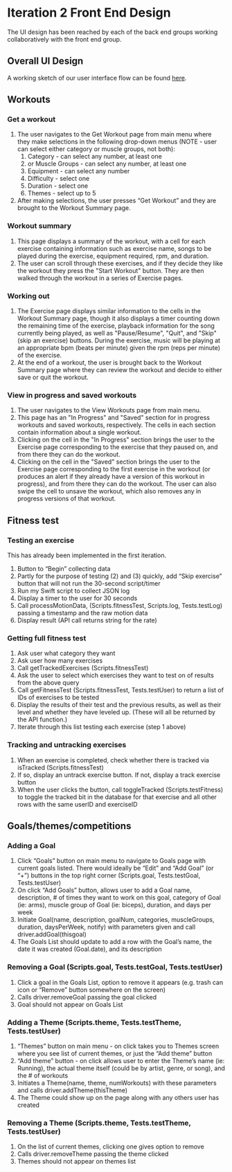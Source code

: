 Iteration 2 Front End Design
============================

The UI design has been reached by each of the back end groups working collaboratively with the front end group.

Overall UI Design
-----------------

A working sketch of our user interface flow can be found [here](https://docs.google.com/drawings/d/1D-Ky7AeJO76EZFbQIF8An-GPB5pjLO9zqRpSkIncV6Q/edit?usp=sharing).

Workouts
--------

### Get a workout

1.  The user navigates to the Get Workout page from main menu where they make selections in the following drop-down menus (NOTE - user can select either category or muscle groups, not both):
	1.  Category - can select any number, at least one
	2.  or Muscle Groups - can select any number, at least one
	3.  Equipment - can select any number
	4.  Difficulty - select one
	5.  Duration - select one
	6.  Themes - select up to 5
2.  After making selections, the user presses “Get Workout” and they are brought to the Workout Summary page.

### Workout summary

1.  This page displays a summary of the workout, with a cell for each exercise containing information such as exercise name, songs to be played during the exercise, equipment required, rpm, and duration.
2.  The user can scroll through these exercises, and if they decide they like the workout they press the "Start Workout" button.  They are then walked through the workout in a series of Exercise pages.

### Working out

1.  The Exercise page displays similar information to the cells in the Workout Summary page, though it also displays a timer counting down the remaining time of the exercise, playback information for the song currently being played, as well as "Pause/Resume", "Quit", and "Skip" (skip an exercise) buttons. During the exercise, music will be playing at an appropriate bpm (beats per minute) given the rpm (reps per minute) of the exercise.
2.  At the end of a workout, the user is brought back to the Workout Summary page where they can review the workout and decide to either save or quit the workout.

### View in progress and saved workouts

1.  The user navigates to the View Workouts page from main menu.
2.  This page has an "In Progress" and "Saved" section for in progress workouts and saved workouts, respectively. The cells in each section contain information about a single workout.
3.  Clicking on the cell in the "In Progress" section brings the user to the Exercise page corresponding to the exercise that they paused on, and from there they can do the workout.
4.  Clicking on the cell in the "Saved" section brings the user to the Exercise page corresponding to the first exercise in the workout (or produces an alert if they already have a version of this workout in progress), and from there they can do the workout. The user can also swipe the cell to unsave the workout, which also removes any in progress versions of that workout.

Fitness test
------------

### Testing an exercise

This has already been implemented in the first iteration.

1.  Button to “Begin” collecting data
2.  Partly for the purpose of testing (2) and (3) quickly, add “Skip exercise” button that will not run the 30-second script/timer
3.  Run my Swift script to collect JSON log
4.  Display a timer to the user for 30 seconds
5.  Call processMotionData, (Scripts.fitnessTest, Scripts.log, Tests.testLog) passing a timestamp and the raw motion data
6.  Display result (API call returns string for the rate)

### Getting full fitness test

1.  Ask user what category they want
2.  Ask user how many exercises
3.  Call getTrackedExercises (Scripts.fitnessTest)
4.  Ask the user to select which exercises they want to test on of results from the above query  
5.  Call getFitnessTest (Scripts.fitnessTest, Tests.testUser) to return a list of IDs of exercises to be tested  
6.  Display the results of their test and the previous results, as well as their level and whether they have leveled up. (These will all be returned by the API function.)
7.  Iterate through this list testing each exercise (step 1 above)

### Tracking and untracking exercises

1.  When an exercise is completed, check whether there is tracked via isTracked (Scripts.fitnessTest)  
2.  If so, display an untrack exercise button. If not, display a track exercise button
3.  When the user clicks the button, call toggleTracked (Scripts.testFitness) to toggle the tracked bit in the database for that exercise and all other rows with the same userID and exerciseID  

Goals/themes/competitions
-------------------------

### Adding a Goal

1.  Click “Goals” button on main menu to navigate to Goals page with current goals listed. There would ideally be “Edit” and “Add Goal” (or “+”) buttons in the top right corner (Scripts.goal, Tests.testGoal, Tests.testUser)
2.  On click “Add Goals” button, allows user to add a Goal name, description, # of times they want to work on this goal, category of Goal (ie: arms), muscle group of Goal (ie: biceps), duration, and days per week
3.  Initiate Goal(name, description, goalNum, categories, muscleGroups, duration, daysPerWeek, notify) with parameters given and call driver.addGoal(thisgoal)
4.  The Goals List should update to add a row with the Goal’s name, the date it was created (Goal.date), and its description

### Removing a Goal (Scripts.goal, Tests.testGoal, Tests.testUser)

1.  Click a goal in the Goals List, option to remove it appears (e.g. trash can icon or “Remove” button somewhere on the screen)
2.  Calls driver.removeGoal passing the goal clicked
3.  Goal should not appear on Goals List

### Adding a Theme (Scripts.theme, Tests.testTheme, Tests.testUser)

1.  “Themes” button on main menu - on click takes you to Themes screen where you see list of current themes, or just the “Add theme” button
2.  “Add theme” button - on click allows user to enter the Theme’s name (ie: Running), the actual theme itself (could be by artist, genre, or song), and the # of workouts
3.  Initiates a Theme(name, theme, numWorkouts) with these parameters and calls driver.addTheme(thisTheme)
4.  The Theme could show up on the page along with any others user has created

### Removing a Theme (Scripts.theme, Tests.testTheme, Tests.testUser)

1.  On the list of current themes, clicking one gives option to remove
2.  Calls driver.removeTheme passing the theme clicked
3.  Themes should not appear on themes list
